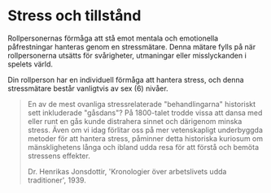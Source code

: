 # Stress och tillstånd

Rollpersonernas förmåga att stå emot mentala och emotionella påfrestningar hanteras genom en stressmätare. Denna mätare fylls på när rollpersonerna utsätts för svårigheter, utmaningar eller misslyckanden i spelets värld.

Din rollperson har en individuell förmåga att hantera stress, och denna stressmätare består vanligtvis av sex (6) nivåer.

> En av de mest ovanliga stressrelaterade "behandlingarna" historiskt sett inkluderade "gåsdans"? På 1800-talet trodde vissa att dansa med eller runt en gås kunde distrahera sinnet och därigenom minska stress. Även om vi idag förlitar oss på mer vetenskapligt underbyggda metoder för att hantera stress, påminner detta historiska kuriosum om mänsklighetens långa och ibland udda resa för att förstå och bemöta stressens effekter.
>
> Dr. Henrikas Jonsdottir, 'Kronologier över arbetslivets udda traditioner', 1939.

